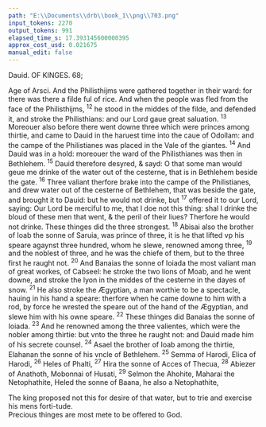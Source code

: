 ```yaml
---
path: "E:\\Documents\\drb\\book_1\\png\\703.png"
input_tokens: 2270
output_tokens: 991
elapsed_time_s: 17.393145600000395
approx_cost_usd: 0.021675
manual_edit: false
---
```

Dauid. OF KINGES. 68;

Age of Arsci. And the Philisthijms were gathered together in their ward: for there was there a filde ful of rice. And when the people was fled from the face of the Philisthijms, <sup>12</sup> he stood in the middes of the filde, and defended it, and stroke the Philisthians: and our Lord gaue great saluation. <sup>13</sup> Moreouer also before there went downe three which were princes among thirtie, and came to Dauid in the haruest time into the caue of Odollam: and the campe of the Philistianes was placed in the Vale of the giantes. <sup>14</sup> And Dauid was in a hold: moreouer the ward of the Philisthianes was then in Bethlehem. <sup>15</sup> Dauid therefore desyred, & sayd: O that some man would geue me drinke of the water out of the cesterne, that is in Bethlehem beside the gate. <sup>16</sup> Three valiant therfore brake into the campe of the Philistianes, and drew water out of the cesterne of Bethlehem, that was beside the gate, and brought it to Dauid: but he would not drinke, but <sup>17</sup> offered it to our Lord, saying: Our Lord be merciful to me, that I doe not this thing: shal I drinke the bloud of these men that went, & the peril of their liues? Therfore he would not drinke. These thinges did the three strongest. <sup>18</sup> Abisai also the brother of Ioab the sonne of Saruia, was prince of three, it is he that lifted vp his speare agaynst three hundred, whom he slewe, renowned among three, <sup>19</sup> and the noblest of three, and he was the chiefe of them, but to the three first he raught not. <sup>20</sup> And Banaias the sonne of Ioiada the most valiant man of great workes, of Cabseel: he stroke the two lions of Moab, and he went downe, and stroke the lyon in the middes of the cesterne in the dayes of snow. <sup>21</sup> He also stroke the Ægyptian, a man worthie to be a spectacle, hauing in his hand a speare: therfore when he came downe to him with a rod, by force he wrested the speare out of the hand of the Ægyptian, and slewe him with his owne speare. <sup>22</sup> These thinges did Banaias the sonne of Ioiada. <sup>23</sup> And he renowned among the three valientes, which were the nobler among thirtie: but vnto the three he raught not: and Dauid made him of his secrete counsel. <sup>24</sup> Asael the brother of Ioab among the thirtie, Elahanan the sonne of his vncle of Bethlehem. <sup>25</sup> Semma of Harodi, Elica of Harodi, <sup>26</sup> Heles of Phalti, <sup>27</sup> Hira the sonne of Acces of Thecua, <sup>28</sup> Abiezer of Anathoth, Mobonnai of Husati, <sup>29</sup> Selmon the Ahohite, Maharai the Netophathite, Heled the sonne of Baana, he also a Netophathite,

<aside>The king proposed not this for desire of that water, but to trie and exercise his mens forti-tude.</aside>

<aside>Precious thinges are most mete to be offered to God.</aside>

[^1]: The king proposed not this for desire of that water, but to trie and exercise his mens forti-tude.

[^2]: Precious thinges are most mete to be offered to God.